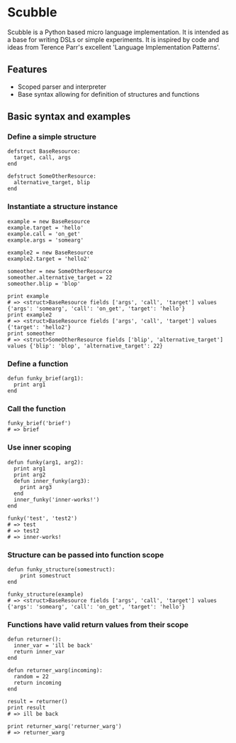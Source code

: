 Scubble
=======

Scubble is a Python based micro language implementation. It is intended as a base for writing DSLs or simple experiments.
It is inspired by code and ideas from Terence Parr's excellent 'Language Implementation Patterns'.

## Features
- Scoped parser and interpreter
- Base syntax allowing for definition of structures and functions

  
## Basic syntax and examples
### Define a simple structure
```
defstruct BaseResource:
  target, call, args
end

defstruct SomeOtherResource:
  alternative_target, blip
end
```
    
### Instantiate a structure instance
```
example = new BaseResource
example.target = 'hello'
example.call = 'on_get'
example.args = 'somearg'

example2 = new BaseResource
example2.target = 'hello2'

someother = new SomeOtherResource
someother.alternative_target = 22
someother.blip = 'blop'

print example
# => <struct>BaseResource fields ['args', 'call', 'target'] values {'args': 'somearg', 'call': 'on_get', 'target': 'hello'} 
print example2
# => <struct>BaseResource fields ['args', 'call', 'target'] values {'target': 'hello2'}
print someother
# => <struct>SomeOtherResource fields ['blip', 'alternative_target'] values {'blip': 'blop', 'alternative_target': 22}
```

### Define a function
```
defun funky_brief(arg1):
  print arg1
end
```

### Call the function
```
funky_brief('brief')
# => brief
```

### Use inner scoping
```
defun funky(arg1, arg2):
  print arg1
  print arg2
  defun inner_funky(arg3):
    print arg3
  end
  inner_funky('inner-works!')
end

funky('test', 'test2')
# => test
# => test2
# => inner-works!
```

### Structure can be passed into function scope
```
defun funky_structure(somestruct):
    print somestruct
end

funky_structure(example)
# => <struct>BaseResource fields ['args', 'call', 'target'] values {'args': 'somearg', 'call': 'on_get', 'target': 'hello'}
```

### Functions have valid return values from their scope
```
defun returner():
  inner_var = 'ill be back'
  return inner_var
end

defun returner_warg(incoming):
  random = 22
  return incoming
end

result = returner()
print result
# => ill be back

print returner_warg('returner_warg')
# => returner_warg
```
